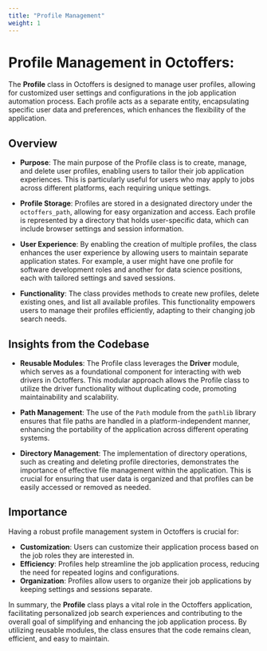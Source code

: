 ```yaml
---
title: "Profile Management"
weight: 1
---
```


# Profile Management in Octoffers:

The **Profile** class in Octoffers is designed to manage user profiles, allowing for customized user settings and configurations in the job application automation process. Each profile acts as a separate entity, encapsulating specific user data and preferences, which enhances the flexibility of the application.

## Overview

- **Purpose**: The main purpose of the Profile class is to create, manage, and delete user profiles, enabling users to tailor their job application experiences. This is particularly useful for users who may apply to jobs across different platforms, each requiring unique settings.

- **Profile Storage**: Profiles are stored in a designated directory under the `octoffers_path`, allowing for easy organization and access. Each profile is represented by a directory that holds user-specific data, which can include browser settings and session information.

- **User Experience**: By enabling the creation of multiple profiles, the class enhances the user experience by allowing users to maintain separate application states. For example, a user might have one profile for software development roles and another for data science positions, each with tailored settings and saved sessions.

- **Functionality**: The class provides methods to create new profiles, delete existing ones, and list all available profiles. This functionality empowers users to manage their profiles efficiently, adapting to their changing job search needs.

## Insights from the Codebase

- **Reusable Modules**: The Profile class leverages the **Driver** module, which serves as a foundational component for interacting with web drivers in Octoffers. This modular approach allows the Profile class to utilize the driver functionality without duplicating code, promoting maintainability and scalability.

- **Path Management**: The use of the `Path` module from the `pathlib` library ensures that file paths are handled in a platform-independent manner, enhancing the portability of the application across different operating systems.

- **Directory Management**: The implementation of directory operations, such as creating and deleting profile directories, demonstrates the importance of effective file management within the application. This is crucial for ensuring that user data is organized and that profiles can be easily accessed or removed as needed.

## Importance

Having a robust profile management system in Octoffers is crucial for:

- **Customization**: Users can customize their application process based on the job roles they are interested in.
- **Efficiency**: Profiles help streamline the job application process, reducing the need for repeated logins and configurations.
- **Organization**: Profiles allow users to organize their job applications by keeping settings and sessions separate.

In summary, the **Profile** class plays a vital role in the Octoffers application, facilitating personalized job search experiences and contributing to the overall goal of simplifying and enhancing the job application process. By utilizing reusable modules, the class ensures that the code remains clean, efficient, and easy to maintain.
